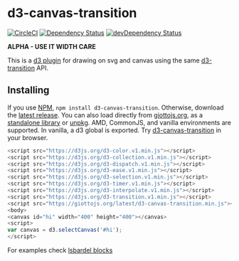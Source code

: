 # d3-canvas-transition

[![CircleCI](https://circleci.com/gh/quantmind/d3-canvas-transition.svg?style=svg)](https://circleci.com/gh/quantmind/d3-canvas-transition)
[![Dependency Status](https://david-dm.org/quantmind/d3-canvas-transition.svg)](https://david-dm.org/quantmind/d3-canvas-transition)
[![devDependency Status](https://david-dm.org/quantmind/d3-canvas-transition/dev-status.svg)](https://david-dm.org/quantmind/d3-canvas-transition#info=devDependencies)

**ALPHA - USE IT WIDTH CARE**

This is a [d3 plugin](https://bost.ocks.org/mike/d3-plugin/) for drawing on
svg and canvas using the same [d3-transition](https://github.com/d3/d3-transition) API.

## Installing

If you use [NPM](https://www.npmjs.com/package/d3-canvas-transition), ``npm install d3-canvas-transition``.
Otherwise, download the [latest release](https://github.com/quantmind/d3-canvas-transition/releases).
You can also load directly from [giottojs.org](https://giottojs.org),
as a [standalone library](https://giottojs.org/latest/d3-canvas-transition.js) or
[unpkg](https://unpkg.com/d3-canvas-transition/).
AMD, CommonJS, and vanilla environments are supported. In vanilla, a d3 global is exported.
Try [d3-canvas-transition](https://runkit.com/npm/d3-canvas-transition) in your browser.
```javascript
<script src="https://d3js.org/d3-color.v1.min.js"></script>
<script src="https://d3js.org/d3-collection.v1.min.js"></script>
<script src="https://d3js.org/d3-dispatch.v1.min.js"></script>
<script src="https://d3js.org/d3-ease.v1.min.js"></script>
<script src="https://d3js.org/d3-selection.v1.min.js"></script>
<script src="https://d3js.org/d3-timer.v1.min.js"></script>
<script src="https://d3js.org/d3-interpolate.v1.min.js"></script>
<script src="https://d3js.org/d3-transition.v1.min.js"></script>
<script src="https://giottojs.org/latest/d3-canvas-transition.min.js"></script>
<body>
<canvas id="hi" width="400" height="400"></canvas>
<script>
var canvas = d3.selectCanvas('#hi');
</script>
```
For examples check [lsbardel blocks](http://bl.ocks.org/lsbardel)
